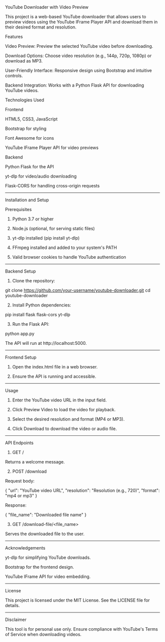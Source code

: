 <h>YouTube Downloader with Video Preview</h>

This project is a web-based YouTube downloader that allows users to preview videos using the YouTube IFrame Player API and download them in their desired format and resolution.

Features

Video Preview: Preview the selected YouTube video before downloading.

Download Options: Choose video resolution (e.g., 144p, 720p, 1080p) or download as MP3.

User-Friendly Interface: Responsive design using Bootstrap and intuitive controls.

Backend Integration: Works with a Python Flask API for downloading YouTube videos.


Technologies Used

Frontend

HTML5, CSS3, JavaScript

Bootstrap for styling

Font Awesome for icons

YouTube IFrame Player API for video previews


Backend

Python Flask for the API

yt-dlp for video/audio downloading

Flask-CORS for handling cross-origin requests



---

Installation and Setup

Prerequisites

1. Python 3.7 or higher


2. Node.js (optional, for serving static files)


3. yt-dlp installed (pip install yt-dlp)


4. FFmpeg installed and added to your system's PATH


5. Valid browser cookies to handle YouTube authentication




---

Backend Setup

1. Clone the repository:

git clone https://github.com/your-username/youtube-downloader.git
cd youtube-downloader


2. Install Python dependencies:

pip install flask flask-cors yt-dlp


3. Run the Flask API:

python app.py



The API will run at http://localhost:5000.


---

Frontend Setup

1. Open the index.html file in a web browser.


2. Ensure the API is running and accessible.




---

Usage

1. Enter the YouTube video URL in the input field.


2. Click Preview Video to load the video for playback.


3. Select the desired resolution and format (MP4 or MP3).


4. Click Download to download the video or audio file.




---

API Endpoints

1. GET /

Returns a welcome message.

2. POST /download

Request body:

{
  "url": "YouTube video URL",
  "resolution": "Resolution (e.g., 720)",
  "format": "mp4 or mp3"
}

Response:

{
  "file_name": "Downloaded file name"
}

3. GET /download-file/<file_name>

Serves the downloaded file to the user.


---

Acknowledgements

yt-dlp for simplifying YouTube downloads.

Bootstrap for the frontend design.

YouTube IFrame API for video embedding.



---

License

This project is licensed under the MIT License. See the LICENSE file for details.


---

Disclaimer

This tool is for personal use only. Ensure compliance with YouTube's Terms of Service when downloading videos.

